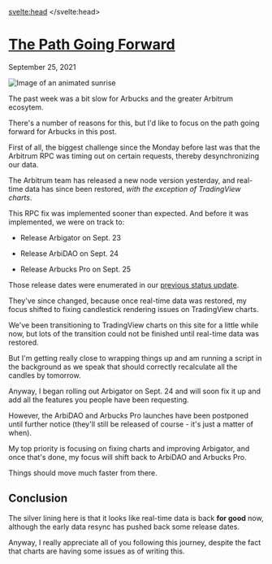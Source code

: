 <svelte:head>
    <title>The Path Going Forward</title>
    <link rel="canonical" href="https://arbucks.io/blog/the-path-going-forward/">
    <meta property="og:title" content="The Path Going Forward - Arbucks">
    <meta name="twitter:title" content="The Path Going Forward - Arbucks">
</svelte:head>

<h1 id="the-path-going-forward" class="blog__title">
    <a href="#the-path-going-forward">The Path Going Forward</a>
</h1>

<p><time datetime="2021-09-19T21:16:04-07:00">September 25, 2021</time></p>

<img class="blog__image blog__image--contain" src="https://cloudflare-ipfs.com/ipfs/QmaHxZEZv6CwZ1TsNFvoga77CaxUVMp8MPZn93YkFAzL7m" alt="Image of an animated sunrise" loading="lazy">

The past week was a bit slow for Arbucks and the greater Arbitrum ecosytem.

There's a number of reasons for this, but I'd like to focus on the path going forward for Arbucks in this post.

First of all, the biggest challenge since the Monday before last was that the Arbitrum RPC was timing out on certain requests, thereby desynchronizing our data.

The Arbitrum team has released a new node version yesterday, and real-time data has since been restored, *with the exception of TradingView charts*.

This RPC fix was implemented sooner than expected. And before it was implemented, we were on track to:

- Release Arbigator on Sept. 23

- Release ArbiDAO on Sept. 24

- Release Arbucks Pro on Sept. 25

Those release dates were enumerated in our [previous status update](https://arbucks.io/blog/whats-next/).

They've since changed, because once real-time data was restored, my focus shifted to fixing candlestick rendering issues on TradingView charts.

We've been transitioning to TradingView charts on this site for a little while now, but lots of the transition could not be finished until real-time data was restored.

But I'm getting really close to wrapping things up and am running a script in the background as we speak that should correctly recalculate all the candles by tomorrow.

Anyway, I began rolling out Arbigator on Sept. 24 and will soon fix it up and add all the features you people have been requesting.

However, the ArbiDAO and Arbucks Pro launches have been postponed until further notice (they'll still be released of course - it's just a matter of when).

My top priority is focusing on fixing charts and improving Arbigator, and once that's done, my focus will shift back to ArbiDAO and Arbucks Pro.

Things should move much faster from there.

## Conclusion

The silver lining here is that it looks like real-time data is back **for good** now, although the early data resync has pushed back some release dates.

Anyway, I really appreciate all of you following this journey, despite the fact that charts are having some issues as of writing this.